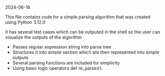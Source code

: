 2024-06-16

This file contains code for a simple parsing algorithm that was created using Python 3.12.0

It has several test cases which can be outputed in the shell so the user can visualize the outputs of the algorithm

- Passes regular expression string into parse tree
- Structures it into simple section which are then represented into simple outputs
- Several parsing functions are included for simplicity
- Using basic logic operators def re_parse(r):
  
